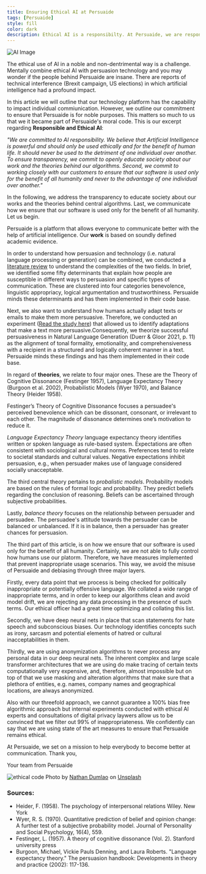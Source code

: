 ```yaml
---
title: Ensuring Ethical AI at Persuaide
tags: [Persuaide]
style: fill
color: dark
description: Ethical AI is a responsibilty. At Persuaide, we are responsible.
---
```


![AI Image](https://media-exp1.licdn.com/dms/image/C4D12AQFqq5vJ__j_Sg/article-inline_image-shrink_1500_2232/0/1606731220359?e=1629936000&v=beta&t=JZmxFqOE6Ziyau1SnFT1QoQRwXCoJQbISZ0IzenC2ag)

The ethical use of AI in a noble and non-dentrimental way is a challenge. Mentally combine ethical AI with  persuasion technology and you may wonder if the people behind Persuaide are insane. There are reports of technical interference (Brexit campaign, US elections) in which artificial intelligence had a profound impact. 

In this article we will outline that our technology platform has the capability to impact individual commiunication. However, we outline our commitment to ensure that Persuaide is for noble purposes. This matters so much to us that we it became part of Persuaide's moral code. This is our excerpt regarding __Responsible and Ethical AI__:

_"We are committed to AI responsibility. We believe that Artificial Intelligence is powerful and should only be used ethically and for the benefit of human life. It should never be used to the detriment of one individual over another. To ensure transparency, we commit to openly educate society about our work and the theories behind our algorithms. Second, we commit to working closely with our customers to ensure that our software is used only for the benefit of all humanity and never to the advantage of one individual over another."_

In the following, we address the transparency to educate society about our works and the theories behind central algorithms. Last, we communicate how we ensure that our software is used only for the benefit of all humanity. Let us begin.

Persuaide is a platform that allows everyone to communicate better with the help of artificial intelligence. Our __work__ is based on soundly defined academic evidence.

In order to understand how persuasion and technology (i.e. natural language processing or generation) can be combined, we conducted a [literature review](https://arxiv.org/abs/2101.05786) to understand the complexities of the two fields. In brief, we identified some fifty determinants that explain how people are susceptible in different ways to persuasion and specific types of communication. These are clustered into four categories benevolence, linguistic appropriacy, logical argumentation and trustworthiness. Persuaide minds these determinants and has them implemented in their code base.

Next, we also want to understand how humans actually adapt texts or emails to make them more persuasive. Therefore, we conducted an experiment ([Read the study here](https://arxiv.org/abs/2104.12454)) that allowed us to identify adaptations that make a text more persuasive.Consequently, we theorize successful persuasiveness in Natural Language Generation (Duerr & Gloor 2021, p. 11) as the alignment of tonal formality, emotionality, and comprehensiveness with a recipient in a structured and logically coherent manner in a text. Persuaide minds these findings and has them implemented in their code base.

In regard of __theories__, we relate to four major ones. These are the Theory of Cognitive Dissonance (Festinger 1957), Language Expectancy Theory (Burgoon et al. 2002), Probabilistic Models (Wyer 1970), and Balance Theory (Heider 1958).
 
Festinger’s Theory of Cognitive Dissonance focuses a persuadee's perceived benevolence which can be dissonant, consonant, or irrelevant to each other. The magnitude of dissonance determines one’s motivation to reduce it.

_Language Expectancy Theory_ language expectancy theory identifies written or spoken language as rule-based system. Expectations are often consistent with sociological and cultural norms. Preferences tend to relate to societal standards and cultural values. Negative expectations inhibit persuasion, e.g., when persuader makes use of language considered socially unacceptable.

The third central theory pertains to _probalistic models_. Probability models are based on the rules of formal logic and probability. They predict beliefs regarding the conclusion of reasoning. Beliefs can be ascertained through subjective probabilities.

Lastly, _balance theory_ focuses on the relationship between persuader and persuadee. The persuadee's attitude towards the persuader can be balanced or unbalanced. If it is in balance, then a persuader has greater chances for persuasion.

The third part of this article, is on how we ensure that our software is used only for the benefit of all humanity. Certainly, we are not able to fully control how humans use our platorm. Therefore, we have measures implemented that prevent inappropriate usage scenarios. This way, we avoid the misuse of Persuaide and debiasing through three major layers. 

Firstly, every data point that we process is being checked for politically inappropriate or potentially offensive language. We collated a wide range of inappropriate terms, and in order to keep our algorithms clean and avoid model drift, we are rejecting any data processing in the presence of such terms. Our ethical officer had a great time optimizing and collating this list.

Secondly, we have deep neural nets in place that scan statements for hate speech and subconscious biases. Our technology identifies concepts such as irony, sarcasm and potential elements of hatred or cultural inacceptabilities in them. 

Thirdly, we are using anonymization algorithms to never process any personal data in our deep neural nets. The inherent complex and large scale transformer architectures that we are using do make tracing of certain texts computationally very expensive, and, therefore, almost impossible but on top of that we use masking and alteration algorithms that make sure that a plethora of entities, e.g. names, company names and geographical locations, are always anonymized.

Also with our threefold approach, we cannot guarantee a 100% bias free algorithmic approach but internal experiments conducted with ethical AI experts and consultations of digital privacy laywers allow us to be convinced that we filter out 99% of inappropriateness. We confidently can say that we are using state of the art measures to ensure that Persuaide remains ethical.

At Persuaide, we set on a mission to help everybody to become better at communication.
Thank you,

Your team from Persuaide

![ethical code](https://images.unsplash.com/photo-1531835415135-698b8d7e0ba4?ixid=MnwxMjA3fDB8MHxwaG90by1wYWdlfHx8fGVufDB8fHx8&ixlib=rb-1.2.1&auto=format&fit=crop&w=2100&q=80)
Photo by <a href="https://unsplash.com/@nate_dumlao?utm_source=unsplash&utm_medium=referral&utm_content=creditCopyText">Nathan Dumlao</a> on <a href="https://unsplash.com/s/photos/ethical?utm_source=unsplash&utm_medium=referral&utm_content=creditCopyText">Unsplash</a>
  
### Sources:
- Heider, F. (1958). The psychology of interpersonal relations Wiley. New York
- Wyer, R. S. (1970). Quantitative prediction of belief and opinion change: A further test of a subjective probability model. Journal of Personality and Social Psychology, 16(4), 559.
- Festinger, L. (1957). A theory of cognitive dissonance (Vol. 2). Stanford university press
- Burgoon, Michael, Vickie Pauls Denning, and Laura Roberts. "Language expectancy theory." The persuasion handbook: Developments in theory and practice (2002): 117-136.
